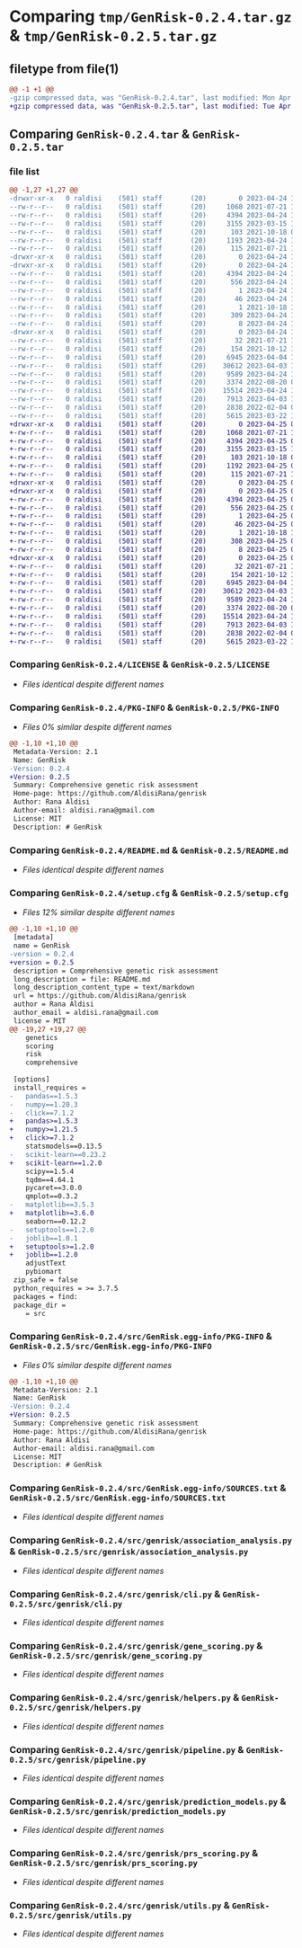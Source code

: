 # Comparing `tmp/GenRisk-0.2.4.tar.gz` & `tmp/GenRisk-0.2.5.tar.gz`

## filetype from file(1)

```diff
@@ -1 +1 @@
-gzip compressed data, was "GenRisk-0.2.4.tar", last modified: Mon Apr 24 15:18:02 2023, max compression
+gzip compressed data, was "GenRisk-0.2.5.tar", last modified: Tue Apr 25 07:23:54 2023, max compression
```

## Comparing `GenRisk-0.2.4.tar` & `GenRisk-0.2.5.tar`

### file list

```diff
@@ -1,27 +1,27 @@
-drwxr-xr-x   0 raldisi    (501) staff       (20)        0 2023-04-24 15:18:02.652490 GenRisk-0.2.4/
--rw-r--r--   0 raldisi    (501) staff       (20)     1068 2021-07-21 16:39:45.000000 GenRisk-0.2.4/LICENSE
--rw-r--r--   0 raldisi    (501) staff       (20)     4394 2023-04-24 15:18:02.652768 GenRisk-0.2.4/PKG-INFO
--rw-r--r--   0 raldisi    (501) staff       (20)     3155 2023-03-15 14:48:24.000000 GenRisk-0.2.4/README.md
--rw-r--r--   0 raldisi    (501) staff       (20)      103 2021-10-18 09:34:04.000000 GenRisk-0.2.4/pyproject.toml
--rw-r--r--   0 raldisi    (501) staff       (20)     1193 2023-04-24 15:18:02.653676 GenRisk-0.2.4/setup.cfg
--rw-r--r--   0 raldisi    (501) staff       (20)      115 2021-07-21 16:39:45.000000 GenRisk-0.2.4/setup.py
-drwxr-xr-x   0 raldisi    (501) staff       (20)        0 2023-04-24 15:18:02.636895 GenRisk-0.2.4/src/
-drwxr-xr-x   0 raldisi    (501) staff       (20)        0 2023-04-24 15:18:02.642946 GenRisk-0.2.4/src/GenRisk.egg-info/
--rw-r--r--   0 raldisi    (501) staff       (20)     4394 2023-04-24 15:18:02.000000 GenRisk-0.2.4/src/GenRisk.egg-info/PKG-INFO
--rw-r--r--   0 raldisi    (501) staff       (20)      556 2023-04-24 15:18:02.000000 GenRisk-0.2.4/src/GenRisk.egg-info/SOURCES.txt
--rw-r--r--   0 raldisi    (501) staff       (20)        1 2023-04-24 15:18:02.000000 GenRisk-0.2.4/src/GenRisk.egg-info/dependency_links.txt
--rw-r--r--   0 raldisi    (501) staff       (20)       46 2023-04-24 15:18:02.000000 GenRisk-0.2.4/src/GenRisk.egg-info/entry_points.txt
--rw-r--r--   0 raldisi    (501) staff       (20)        1 2021-10-18 14:25:34.000000 GenRisk-0.2.4/src/GenRisk.egg-info/not-zip-safe
--rw-r--r--   0 raldisi    (501) staff       (20)      309 2023-04-24 15:18:02.000000 GenRisk-0.2.4/src/GenRisk.egg-info/requires.txt
--rw-r--r--   0 raldisi    (501) staff       (20)        8 2023-04-24 15:18:02.000000 GenRisk-0.2.4/src/GenRisk.egg-info/top_level.txt
-drwxr-xr-x   0 raldisi    (501) staff       (20)        0 2023-04-24 15:18:02.651661 GenRisk-0.2.4/src/genrisk/
--rw-r--r--   0 raldisi    (501) staff       (20)       32 2021-07-21 16:39:45.000000 GenRisk-0.2.4/src/genrisk/__init__.py
--rw-r--r--   0 raldisi    (501) staff       (20)      154 2021-10-12 12:05:52.000000 GenRisk-0.2.4/src/genrisk/__main__.py
--rw-r--r--   0 raldisi    (501) staff       (20)     6945 2023-04-04 12:13:50.000000 GenRisk-0.2.4/src/genrisk/association_analysis.py
--rw-r--r--   0 raldisi    (501) staff       (20)    30612 2023-04-03 19:36:08.000000 GenRisk-0.2.4/src/genrisk/cli.py
--rw-r--r--   0 raldisi    (501) staff       (20)     9589 2023-04-24 11:43:57.000000 GenRisk-0.2.4/src/genrisk/gene_scoring.py
--rw-r--r--   0 raldisi    (501) staff       (20)     3374 2022-08-20 08:52:58.000000 GenRisk-0.2.4/src/genrisk/helpers.py
--rw-r--r--   0 raldisi    (501) staff       (20)    15514 2023-04-24 13:17:29.000000 GenRisk-0.2.4/src/genrisk/pipeline.py
--rw-r--r--   0 raldisi    (501) staff       (20)     7913 2023-04-03 19:34:00.000000 GenRisk-0.2.4/src/genrisk/prediction_models.py
--rw-r--r--   0 raldisi    (501) staff       (20)     2838 2022-02-04 09:26:13.000000 GenRisk-0.2.4/src/genrisk/prs_scoring.py
--rw-r--r--   0 raldisi    (501) staff       (20)     5615 2023-03-22 14:17:27.000000 GenRisk-0.2.4/src/genrisk/utils.py
+drwxr-xr-x   0 raldisi    (501) staff       (20)        0 2023-04-25 07:23:54.057235 GenRisk-0.2.5/
+-rw-r--r--   0 raldisi    (501) staff       (20)     1068 2021-07-21 16:39:45.000000 GenRisk-0.2.5/LICENSE
+-rw-r--r--   0 raldisi    (501) staff       (20)     4394 2023-04-25 07:23:54.057525 GenRisk-0.2.5/PKG-INFO
+-rw-r--r--   0 raldisi    (501) staff       (20)     3155 2023-03-15 14:48:24.000000 GenRisk-0.2.5/README.md
+-rw-r--r--   0 raldisi    (501) staff       (20)      103 2021-10-18 09:34:04.000000 GenRisk-0.2.5/pyproject.toml
+-rw-r--r--   0 raldisi    (501) staff       (20)     1192 2023-04-25 07:23:54.058481 GenRisk-0.2.5/setup.cfg
+-rw-r--r--   0 raldisi    (501) staff       (20)      115 2021-07-21 16:39:45.000000 GenRisk-0.2.5/setup.py
+drwxr-xr-x   0 raldisi    (501) staff       (20)        0 2023-04-25 07:23:54.042239 GenRisk-0.2.5/src/
+drwxr-xr-x   0 raldisi    (501) staff       (20)        0 2023-04-25 07:23:54.047468 GenRisk-0.2.5/src/GenRisk.egg-info/
+-rw-r--r--   0 raldisi    (501) staff       (20)     4394 2023-04-25 07:23:53.000000 GenRisk-0.2.5/src/GenRisk.egg-info/PKG-INFO
+-rw-r--r--   0 raldisi    (501) staff       (20)      556 2023-04-25 07:23:53.000000 GenRisk-0.2.5/src/GenRisk.egg-info/SOURCES.txt
+-rw-r--r--   0 raldisi    (501) staff       (20)        1 2023-04-25 07:23:53.000000 GenRisk-0.2.5/src/GenRisk.egg-info/dependency_links.txt
+-rw-r--r--   0 raldisi    (501) staff       (20)       46 2023-04-25 07:23:53.000000 GenRisk-0.2.5/src/GenRisk.egg-info/entry_points.txt
+-rw-r--r--   0 raldisi    (501) staff       (20)        1 2021-10-18 14:25:34.000000 GenRisk-0.2.5/src/GenRisk.egg-info/not-zip-safe
+-rw-r--r--   0 raldisi    (501) staff       (20)      308 2023-04-25 07:23:53.000000 GenRisk-0.2.5/src/GenRisk.egg-info/requires.txt
+-rw-r--r--   0 raldisi    (501) staff       (20)        8 2023-04-25 07:23:53.000000 GenRisk-0.2.5/src/GenRisk.egg-info/top_level.txt
+drwxr-xr-x   0 raldisi    (501) staff       (20)        0 2023-04-25 07:23:54.056255 GenRisk-0.2.5/src/genrisk/
+-rw-r--r--   0 raldisi    (501) staff       (20)       32 2021-07-21 16:39:45.000000 GenRisk-0.2.5/src/genrisk/__init__.py
+-rw-r--r--   0 raldisi    (501) staff       (20)      154 2021-10-12 12:05:52.000000 GenRisk-0.2.5/src/genrisk/__main__.py
+-rw-r--r--   0 raldisi    (501) staff       (20)     6945 2023-04-04 12:13:50.000000 GenRisk-0.2.5/src/genrisk/association_analysis.py
+-rw-r--r--   0 raldisi    (501) staff       (20)    30612 2023-04-03 19:36:08.000000 GenRisk-0.2.5/src/genrisk/cli.py
+-rw-r--r--   0 raldisi    (501) staff       (20)     9589 2023-04-24 11:43:57.000000 GenRisk-0.2.5/src/genrisk/gene_scoring.py
+-rw-r--r--   0 raldisi    (501) staff       (20)     3374 2022-08-20 08:52:58.000000 GenRisk-0.2.5/src/genrisk/helpers.py
+-rw-r--r--   0 raldisi    (501) staff       (20)    15514 2023-04-24 13:17:29.000000 GenRisk-0.2.5/src/genrisk/pipeline.py
+-rw-r--r--   0 raldisi    (501) staff       (20)     7913 2023-04-03 19:34:00.000000 GenRisk-0.2.5/src/genrisk/prediction_models.py
+-rw-r--r--   0 raldisi    (501) staff       (20)     2838 2022-02-04 09:26:13.000000 GenRisk-0.2.5/src/genrisk/prs_scoring.py
+-rw-r--r--   0 raldisi    (501) staff       (20)     5615 2023-03-22 14:17:27.000000 GenRisk-0.2.5/src/genrisk/utils.py
```

### Comparing `GenRisk-0.2.4/LICENSE` & `GenRisk-0.2.5/LICENSE`

 * *Files identical despite different names*

### Comparing `GenRisk-0.2.4/PKG-INFO` & `GenRisk-0.2.5/PKG-INFO`

 * *Files 0% similar despite different names*

```diff
@@ -1,10 +1,10 @@
 Metadata-Version: 2.1
 Name: GenRisk
-Version: 0.2.4
+Version: 0.2.5
 Summary: Comprehensive genetic risk assessment
 Home-page: https://github.com/AldisiRana/genrisk
 Author: Rana Aldisi
 Author-email: aldisi.rana@gmail.com
 License: MIT
 Description: # GenRisk
```

### Comparing `GenRisk-0.2.4/README.md` & `GenRisk-0.2.5/README.md`

 * *Files identical despite different names*

### Comparing `GenRisk-0.2.4/setup.cfg` & `GenRisk-0.2.5/setup.cfg`

 * *Files 12% similar despite different names*

```diff
@@ -1,10 +1,10 @@
 [metadata]
 name = GenRisk
-version = 0.2.4
+version = 0.2.5
 description = Comprehensive genetic risk assessment
 long_description = file: README.md
 long_description_content_type = text/markdown
 url = https://github.com/AldisiRana/genrisk
 author = Rana Aldisi
 author_email = aldisi.rana@gmail.com
 license = MIT
@@ -19,27 +19,27 @@
 	genetics
 	scoring
 	risk
 	comprehensive
 
 [options]
 install_requires = 
-	pandas==1.5.3
-	numpy==1.20.3
-	click==7.1.2
+	pandas>=1.5.3
+	numpy>=1.21.5
+	click>=7.1.2
 	statsmodels==0.13.5
-	scikit-learn==0.23.2
+	scikit-learn==1.2.0
 	scipy==1.5.4
 	tqdm==4.64.1
 	pycaret==3.0.0
 	qmplot==0.3.2
-	matplotlib==3.5.3
+	matplotlib>=3.6.0
 	seaborn==0.12.2
-	setuptools==1.2.0
-	joblib==1.0.1
+	setuptools>=1.2.0
+	joblib==1.2.0
 	adjustText
 	pybiomart
 zip_safe = false
 python_requires = >= 3.7.5
 packages = find:
 package_dir = 
 	= src
```

### Comparing `GenRisk-0.2.4/src/GenRisk.egg-info/PKG-INFO` & `GenRisk-0.2.5/src/GenRisk.egg-info/PKG-INFO`

 * *Files 0% similar despite different names*

```diff
@@ -1,10 +1,10 @@
 Metadata-Version: 2.1
 Name: GenRisk
-Version: 0.2.4
+Version: 0.2.5
 Summary: Comprehensive genetic risk assessment
 Home-page: https://github.com/AldisiRana/genrisk
 Author: Rana Aldisi
 Author-email: aldisi.rana@gmail.com
 License: MIT
 Description: # GenRisk
```

### Comparing `GenRisk-0.2.4/src/GenRisk.egg-info/SOURCES.txt` & `GenRisk-0.2.5/src/GenRisk.egg-info/SOURCES.txt`

 * *Files identical despite different names*

### Comparing `GenRisk-0.2.4/src/genrisk/association_analysis.py` & `GenRisk-0.2.5/src/genrisk/association_analysis.py`

 * *Files identical despite different names*

### Comparing `GenRisk-0.2.4/src/genrisk/cli.py` & `GenRisk-0.2.5/src/genrisk/cli.py`

 * *Files identical despite different names*

### Comparing `GenRisk-0.2.4/src/genrisk/gene_scoring.py` & `GenRisk-0.2.5/src/genrisk/gene_scoring.py`

 * *Files identical despite different names*

### Comparing `GenRisk-0.2.4/src/genrisk/helpers.py` & `GenRisk-0.2.5/src/genrisk/helpers.py`

 * *Files identical despite different names*

### Comparing `GenRisk-0.2.4/src/genrisk/pipeline.py` & `GenRisk-0.2.5/src/genrisk/pipeline.py`

 * *Files identical despite different names*

### Comparing `GenRisk-0.2.4/src/genrisk/prediction_models.py` & `GenRisk-0.2.5/src/genrisk/prediction_models.py`

 * *Files identical despite different names*

### Comparing `GenRisk-0.2.4/src/genrisk/prs_scoring.py` & `GenRisk-0.2.5/src/genrisk/prs_scoring.py`

 * *Files identical despite different names*

### Comparing `GenRisk-0.2.4/src/genrisk/utils.py` & `GenRisk-0.2.5/src/genrisk/utils.py`

 * *Files identical despite different names*

